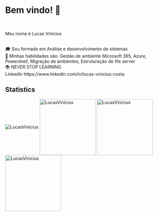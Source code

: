<h1>Bem vindo! 👋</h1><br>

<p>Meu nome é Lucas Vinicius</p><br>
<div class="container-informations" style:"background-color: #38bcad;">
🎓 Sou formado em Análise e desenvolvimento de sistemas<br>
🔹 Minhas habilidades são: Gestão de ambiente Microsoft 365, Azure, Powershell, Migração de ambientes, Estruturação de file server<br>
📚 NEVER STOP LEARNING <br>
</div>
LinkedIn <a>https://www.linkedin.com/in/lucas-vinicius-costa</a><br>
<h2>Statistics</h2>
<img align="center" src="https://komarev.com/ghpvc/?username=LucasViniciusNunesCosta&label=Profile%20views&color=0e75b6&style=flat" alt="LucasVinicius" />
<img height="180em" align="center" src="https://github-readme-stats.vercel.app/api/top-langs?username=LucasViniciusNunesCosta&show_icons=true&locale=en&layout=compact" alt="LucasVinicius" />

<img height="180em" align="center" src="https://github-readme-stats.vercel.app/api?username=LucasViniciusNunesCosta&show_icons=true&locale=en" alt="LucasVinicius" />

<img height="180em" align="center" src="https://github-readme-streak-stats.herokuapp.com/?user=LucasViniciusNunesCosta" alt="LucasVinicius" />

